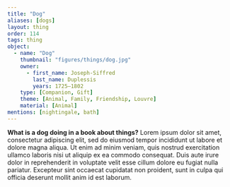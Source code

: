 ```yaml
---
title: "Dog"
aliases: [dogs]
layout: thing
order: 114
tags: thing
object:
  - name: "Dog"
    thumbnail: "figures/things/dog.jpg"
    owner:
      - first_name: Joseph-Siffred
        last_name: Duplessis
        years: 1725–1802
    type: [Companion, Gift]
    theme: [Animal, Family, Friendship, Louvre]
    material: [Animal]
mentions: [nightingale, bath]
---
```


**What is a dog doing in a book about things?** Lorem ipsum dolor sit amet, consectetur adipiscing elit, sed do eiusmod tempor incididunt ut labore et dolore magna aliqua. Ut enim ad minim veniam, quis nostrud exercitation ullamco laboris nisi ut aliquip ex ea commodo consequat. Duis aute irure dolor in reprehenderit in voluptate velit esse cillum dolore eu fugiat nulla pariatur. Excepteur sint occaecat cupidatat non proident, sunt in culpa qui officia deserunt mollit anim id est laborum.